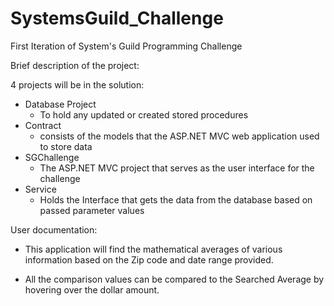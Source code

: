 # SystemsGuild_Challenge
First Iteration of System's Guild Programming Challenge

Brief description of the project:

4 projects will be in the solution:

- Database Project
   - To hold any updated or created stored procedures
- Contract
   - consists of the models that the ASP.NET MVC web application used to store data
- SGChallenge
   - The ASP.NET MVC project that serves as the user interface for the challenge
- Service
   - Holds the Interface that gets the data from the database based on passed parameter values

User documentation:

- This application will find the mathematical averages of various information based on the Zip code and date range provided.

- All the comparison values can be compared to the Searched Average by hovering over the dollar amount.
